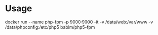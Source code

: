 # Usage

docker run --name php-fpm -p 9000:9000 -it -v /data/web:/var/www -v /data/phpconfig:/etc/php5 babim/php5-fpm
